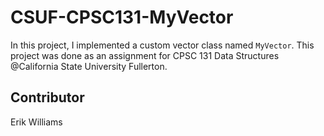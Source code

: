 # CSUF-CPSC131-MyVector

In this project, I implemented a custom vector class named `MyVector`. This project was done as an assignment for CPSC 131 Data Structures @California State University Fullerton.

## Contributor

Erik Williams
